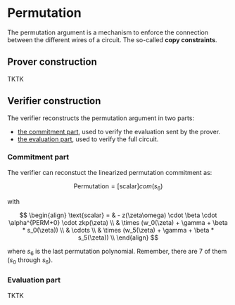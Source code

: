 # Permutation

The permutation argument is a mechanism to enforce the connection between the different wires of a circuit. The so-called **copy constraints**.

## Prover construction

TKTK

## Verifier construction

The verifier reconstructs the permutation argument in two parts:

* [the commitment part](#commitment-part), used to verify the evaluation sent by the prover.
* [the evaluation part](#evaluation-part), used to verify the full circuit.

### Commitment part

The verifier can reconstuct the linearized permutation commitment as:

$$
\text{Permutation} = [\text{scalar}] com(s_6)
$$

with 

$$
\begin{align}
\text{scalar} = & - z(\zeta\omega) \cdot \beta \cdot \alpha^{PERM+0} \cdot zkp(\zeta) \\
& \times (w_0(\zeta) + \gamma + \beta * s_0(\zeta)) \\
& \cdots \\
& \times (w_5(\zeta) + \gamma + \beta * s_5(\zeta)) \\
\end{align}
$$

where $s_6$ is the last permutation polynomial. Remember, there are 7 of them ($s_0$ through $s_6$).

### Evaluation part

TKTK
